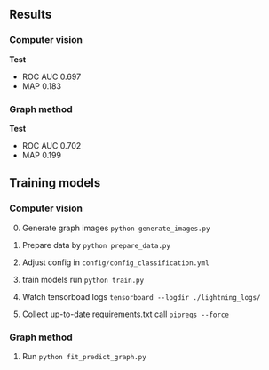 ## Results
### Computer vision

**Test**
* ROC AUC 0.697
* MAP 0.183

### Graph method

**Test**
* ROC AUC 0.702
* MAP 0.199


## Training models
### Computer vision

 0. Generate graph images ```python generate_images.py``` 
 1. Prepare data by ```python prepare_data.py```
 
 2. Adjust config in `config/config_classification.yml`
 
 3. train models run ``python train.py``
 
 4. Watch tensorboad logs `tensorboard --logdir ./lightning_logs/`
 
 5. Collect up-to-date requirements.txt call `pipreqs --force`


### Graph method

1. Run ```python fit_predict_graph.py```